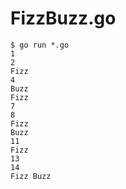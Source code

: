 # FizzBuzz.go
```console
$ go run *.go
1
2
Fizz
4
Buzz
Fizz
7
8
Fizz
Buzz
11
Fizz
13
14
Fizz Buzz
```

